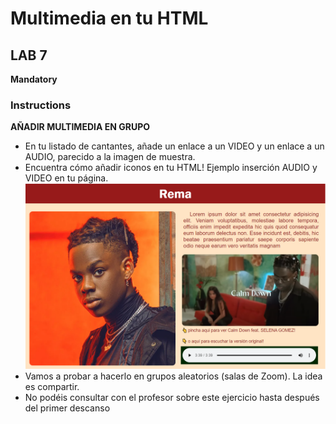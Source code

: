 # Multimedia en tu HTML

## LAB 7

**Mandatory**

### Instructions

**AÑADIR MULTIMEDIA EN GRUPO**

- En tu listado de cantantes, añade un enlace a un VIDEO y un enlace a un AUDIO, parecido a la imagen de muestra.
- Encuentra cómo añadir iconos en tu HTML! Ejemplo inserción AUDIO y VIDEO en tu página.
  ![alt text](./images/image_readme.png)
- Vamos a probar a hacerlo en grupos aleatorios (salas de Zoom). La idea es compartir.
- No podéis consultar con el profesor sobre este ejercicio hasta después del primer descanso
